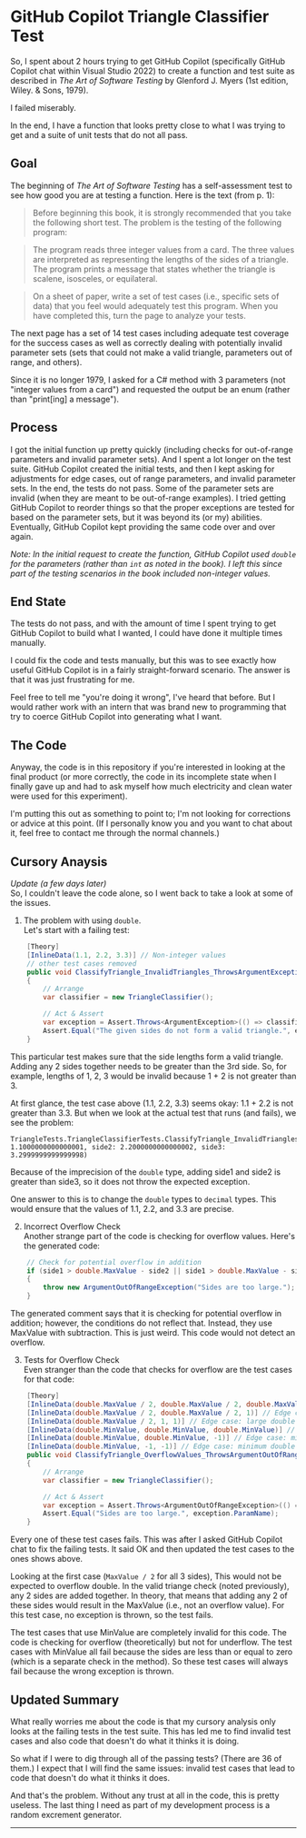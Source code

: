 # GitHub Copilot Triangle Classifier Test  

So, I spent about 2 hours trying to get GitHub Copilot (specifically GitHub Copilot chat within Visual Studio 2022) to create a function and test suite as described in *The Art of Software Testing* by Glenford J. Myers (1st edition, Wiley. & Sons, 1979).  

I failed miserably.  

In the end, I have a function that looks pretty close to what I was trying to get and a suite of unit tests that do not all pass.  

## Goal  
The beginning of *The Art of Software Testing* has a self-assessment test to see how good you are at testing a function. Here is the text (from p. 1):  

> Before beginning this book, it is strongly recommended that you take the following short test. The problem is the testing of the following program:  

> The program reads three integer values from a card. The three values are interpreted as representing the lengths of the sides of a triangle. The program prints a message that states whether the triangle is scalene, isosceles, or equilateral.  

> On a sheet of paper, write a set of test cases (i.e., specific sets of data) that you feel would adequately test this program. When you have completed this, turn the page to analyze your tests.  

The next page has a set of 14 test cases including adequate test coverage for the success cases as well as correctly dealing with potentially invalid parameter sets (sets that could not make a valid triangle, parameters out of range, and others).  

Since it is no longer 1979, I asked for a C# method with 3 parameters (not "integer values from a card") and requested the output be an enum (rather than "print[ing] a message").  

## Process
I got the initial function up pretty quickly (including checks for out-of-range parameters and invalid parameter sets). And I spent a lot longer on the test suite. GitHub Copilot created the initial tests, and then I kept asking for adjustments for edge cases, out of range parameters, and invalid parameter sets. In the end, the tests do not pass. Some of the parameter sets are invalid (when they are meant to be out-of-range examples). I tried getting GitHub Copilot to reorder things so that the proper exceptions are tested for based on the parameter sets, but it was beyond its (or my) abilities. Eventually, GitHub Copilot kept providing the same code over and over again.  

*Note: In the initial request to create the function, GitHub Copilot used ```double``` for the parameters (rather than ```int``` as noted in the book). I left this since part of the testing scenarios in the book included non-integer values.*  

## End State  
The tests do not pass, and with the amount of time I spent trying to get GitHub Copilot to build what I wanted, I could have done it multiple times manually.  

I could fix the code and tests manually, but this was to see exactly how useful GitHub Copilot is in a fairly straight-forward scenario. The answer is that it was just frustrating for me.  

Feel free to tell me "you're doing it wrong", I've heard that before. But I would rather work with an intern that was brand new to programming that try to coerce GitHub Copilot into generating what I want.  

## The Code
Anyway, the code is in this repository if you're interested in looking at the final product (or more correctly, the code in its incomplete state when I finally gave up and had to ask myself how much electricity and clean water were used for this experiment).  

I'm putting this out as something to point to; I'm not looking for corrections or advice at this point. (If I personally know you and you want to chat about it, feel free to contact me through the normal channels.)  

## Cursory Anaysis  
*Update (a few days later)*  
So, I couldn't leave the code alone, so I went back to take a look at some of the issues.

1. The problem with using ```double```.  
Let's start with a failing test:

```csharp
    [Theory]
    [InlineData(1.1, 2.2, 3.3)] // Non-integer values
    // other test cases removed
    public void ClassifyTriangle_InvalidTriangles_ThrowsArgumentException(double side1, double side2, double side3)
    {
        // Arrange
        var classifier = new TriangleClassifier();

        // Act & Assert
        var exception = Assert.Throws<ArgumentException>(() => classifier.ClassifyTriangle(side1, side2, side3));
        Assert.Equal("The given sides do not form a valid triangle.", exception.Message);
    }
```

This particular test makes sure that the side lengths form a valid triangle. Adding any 2 sides together needs to be greater than the 3rd side. So, for example, lengths of 1, 2, 3 would be invalid because 1 + 2 is not greater than 3.  

At first glance, the test case above (1.1, 2.2, 3.3) seems okay: 1.1 + 2.2 is not greater than 3.3. But when we look at the actual test that runs (and fails), we see the problem:

```
TriangleTests.TriangleClassifierTests.ClassifyTriangle_InvalidTriangles_ThrowsArgumentException(side1: 1.1000000000000001, side2: 2.2000000000000002, side3: 3.2999999999999998)
```

Because of the imprecision of the ```double``` type, adding side1 and side2 is greater than side3, so it does not throw the expected exception.  

One answer to this is to change the ```double``` types to ```decimal``` types. This would ensure that the values of 1.1, 2.2, and 3.3 are precise.  

2. Incorrect Overflow Check  
Another strange part of the code is checking for overflow values. Here's the generated code:  

```csharp
    // Check for potential overflow in addition
    if (side1 > double.MaxValue - side2 || side1 > double.MaxValue - side3 || side2 > double.MaxValue - side3)
    {
        throw new ArgumentOutOfRangeException("Sides are too large.");
    }
```

The generated comment says that it is checking for potential overflow in addition; however, the conditions do not reflect that. Instead, they use MaxValue with subtraction. This is just weird. This code would not detect an overflow.  

3. Tests for Overflow Check  
Even stranger than the code that checks for overflow are the test cases for that code:  

```csharp
    [Theory]
    [InlineData(double.MaxValue / 2, double.MaxValue / 2, double.MaxValue / 2)] // Edge case: large double values
    [InlineData(double.MaxValue / 2, double.MaxValue / 2, 1)] // Edge case: large double values with a small side
    [InlineData(double.MaxValue / 2, 1, 1)] // Edge case: large double value with two small sides
    [InlineData(double.MinValue, double.MinValue, double.MinValue)] // Edge case: minimum double values
    [InlineData(double.MinValue, double.MinValue, -1)] // Edge case: minimum double values with a small negative side
    [InlineData(double.MinValue, -1, -1)] // Edge case: minimum double value with two small negative sides
    public void ClassifyTriangle_OverflowValues_ThrowsArgumentOutOfRangeException(double side1, double side2, double side3)
    {
        // Arrange
        var classifier = new TriangleClassifier();

        // Act & Assert
        var exception = Assert.Throws<ArgumentOutOfRangeException>(() => classifier.ClassifyTriangle(side1, side2, side3));
        Assert.Equal("Sides are too large.", exception.ParamName);
    }
```

Every one of these test cases fails. This was after I asked GitHub Copilot chat to fix the failing tests. It said OK and then updated the test cases to the ones shows above.  

Looking at the first case (```MaxValue / 2``` for all 3 sides), This would not be expected to overflow double. In the valid triange check (noted previously), any 2 sides are added together. In theory, that means that adding any 2 of these sides would result in the MaxValue (i.e., not an overflow value). For this test case, no exception is thrown, so the test fails.  

The test cases that use MinValue are completely invalid for this code. The code is checking for overflow (theoretically) but not for underflow. The test cases with MinValue all fail because the sides are less than or equal to zero (which is a separate check in the method). So these test cases will always fail because the wrong exception is thrown.  

## Updated Summary  
What really worries me about the code is that my cursory analysis only looks at the failing tests in the test suite. This has led me to find invalid test cases and also code that doesn't do what it thinks it is doing.  

So what if I were to dig through all of the passing tests? (There are 36 of them.) I expect that I will find the same issues: invalid test cases that lead to code that doesn't do what it thinks it does.  

And that's the problem. Without any trust at all in the code, this is pretty useless. The last thing I need as part of my development process is a random excrement generator.  

---